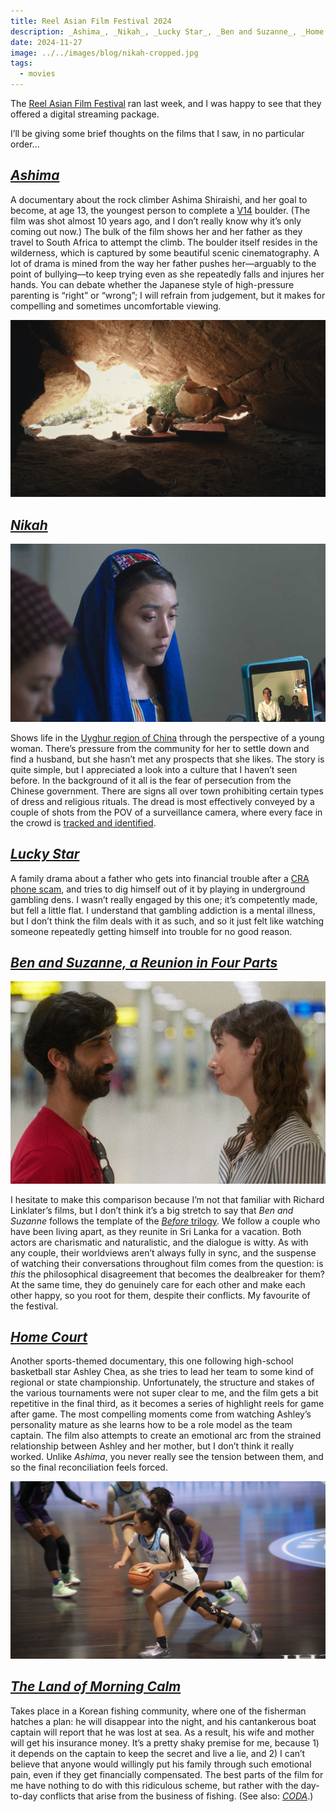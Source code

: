 ```yaml
---
title: Reel Asian Film Festival 2024
description: _Ashima_, _Nikah_, _Lucky Star_, _Ben and Suzanne_, _Home Court_, _The Land of Morning Calm_
date: 2024-11-27
image: ../../images/blog/nikah-cropped.jpg
tags:
  - movies
---
```


The [Reel Asian Film Festival](https://www.reelasian.com/) ran last week, and I was happy to see that they offered a digital streaming package.

I’ll be giving some brief thoughts on the films that I saw, in no particular order...

<!-- excerpt -->

## [_Ashima_](https://letterboxd.com/film/ashima-2023/)

<span><sl-rating value="3.5" readonly></sl-rating></span>

A documentary about the rock climber Ashima Shiraishi, and her goal to become, at age 13, the youngest person to complete a [V14](https://en.wikipedia.org/wiki/Grade_%28climbing%29#V-grade) boulder. (The film was shot almost 10 years ago, and I don’t really know why it’s only coming out now.) The bulk of the film shows her and her father as they travel to South Africa to attempt the climb. The boulder itself resides in the wilderness, which is captured by some beautiful scenic cinematography. A lot of drama is mined from the way her father pushes her—arguably to the point of bullying—to keep trying even as she repeatedly falls and injures her hands. You can debate whether the Japanese style of high-pressure parenting is “right” or “wrong”; I will refrain from judgement, but it makes for compelling and sometimes uncomfortable viewing.

![](../../images/blog/ashima.jpg)

## [_Nikah_](https://letterboxd.com/film/nikah/)

<span><sl-rating value="3" readonly></sl-rating></span>

![](../../images/blog/nikah.jpg)

Shows life in the [Uyghur region of China](https://en.wikipedia.org/wiki/Xinjiang) through the perspective of a young woman. There’s pressure from the community for her to settle down and find a husband, but she hasn’t met any prospects that she likes. The story is quite simple, but I appreciated a look into a culture that I haven’t seen before. In the background of it all is the fear of persecution from the Chinese government. There are signs all over town prohibiting certain types of dress and religious rituals. The dread is most effectively conveyed by a couple of shots from the POV of a surveillance camera, where every face in the crowd is [tracked and identified](https://en.wikipedia.org/wiki/Facial_recognition_system).

## [_Lucky Star_](https://letterboxd.com/film/lucky-star-2024/)

<span><sl-rating value="2.5" readonly></sl-rating></span>

A family drama about a father who gets into financial trouble after a [CRA phone scam](https://www.canada.ca/en/revenue-agency/corporate/scams-fraud/recognize-scam.html), and tries to dig himself out of it by playing in underground gambling dens. I wasn’t really engaged by this one; it’s competently made, but fell a little flat. I understand that gambling addiction is a mental illness, but I don’t think the film deals with it as such, and so it just felt like watching someone repeatedly getting himself into trouble for no good reason.

## [_Ben and Suzanne, a Reunion in Four Parts_](https://letterboxd.com/film/ben-and-suzanne-a-reunion-in-4-parts/)

<span><sl-rating value="4" readonly></sl-rating></span>

![](../../images/blog/ben-and-suzanne.jpg)

I hesitate to make this comparison because I’m not that familiar with Richard Linklater’s films, but I don’t think it’s a big stretch to say that _Ben and Suzanne_ follows the template of the [_Before_ trilogy](https://en.wikipedia.org/wiki/Before_trilogy). We follow a couple who have been living apart, as they reunite in Sri Lanka for a vacation. Both actors are charismatic and naturalistic, and the dialogue is witty. As with any couple, their worldviews aren’t always fully in sync, and the suspense of watching their conversations throughout film comes from the question: is _this_ the philosophical disagreement that becomes the dealbreaker for them? At the same time, they do genuinely care for each other and make each other happy, so you root for them, despite their conflicts. My favourite of the festival.

## [_Home Court_](https://letterboxd.com/film/home-court/)

<span><sl-rating value="3.5" readonly></sl-rating></span>

Another sports-themed documentary, this one following high-school basketball star Ashley Chea, as she tries to lead her team to some kind of regional or state championship. Unfortunately, the structure and stakes of the various tournaments were not super clear to me, and the film gets a bit repetitive in the final third, as it becomes a series of highlight reels for game after game. The most compelling moments come from watching Ashley’s personality mature as she learns how to be a role model as the team captain. The film also attempts to create an emotional arc from the strained relationship between Ashley and her mother, but I don’t think it really worked. Unlike _Ashima_, you never really see the tension between them, and so the final reconciliation feels forced.

![](../../images/blog/home-court.jpg)

## [_The Land of Morning Calm_](https://letterboxd.com/film/the-land-of-morning-calm/)

<span><sl-rating value="3" readonly></sl-rating></span>

Takes place in a Korean fishing community, where one of the fisherman hatches a plan: he will disappear into the night, and his cantankerous boat captain will report that he was lost at sea. As a result, his wife and mother will get his insurance money. It’s a pretty shaky premise for me, because 1) it depends on the captain to keep the secret and live a lie, and 2) I can’t believe that anyone would willingly put his family through such emotional pain, even if they get financially compensated. The best parts of the film for me have nothing to do with this ridiculous scheme, but rather with the day-to-day conflicts that arise from the business of fishing. (See also: [_CODA_](https://letterboxd.com/film/coda-2021/).)
